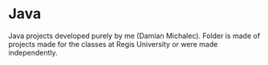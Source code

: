# Java
Java projects developed purely by me (Damian Michalec). Folder is made of projects made for the classes at Regis University or were made independently.  
